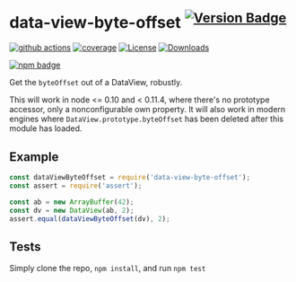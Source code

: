 # data-view-byte-offset <sup>[![Version Badge][npm-version-svg]][package-url]</sup>

[![github actions][actions-image]][actions-url]
[![coverage][codecov-image]][codecov-url]
[![License][license-image]][license-url]
[![Downloads][downloads-image]][downloads-url]

[![npm badge][npm-badge-png]][package-url]

Get the `byteOffset` out of a DataView, robustly.

This will work in node <= 0.10 and < 0.11.4, where there's no prototype accessor, only a nonconfigurable own property.
It will also work in modern engines where `DataView.prototype.byteOffset` has been deleted after this module has loaded.

## Example

```js
const dataViewByteOffset = require('data-view-byte-offset');
const assert = require('assert');

const ab = new ArrayBuffer(42);
const dv = new DataView(ab, 2);
assert.equal(dataViewByteOffset(dv), 2);
```

## Tests
Simply clone the repo, `npm install`, and run `npm test`

[package-url]: https://npmjs.org/package/data-view-byte-offset
[npm-version-svg]: https://versionbadg.es/ljharb/data-view-byte-offset.svg
[deps-svg]: https://david-dm.org/ljharb/data-view-byte-offset.svg
[deps-url]: https://david-dm.org/ljharb/data-view-byte-offset
[dev-deps-svg]: https://david-dm.org/ljharb/data-view-byte-offset/dev-status.svg
[dev-deps-url]: https://david-dm.org/ljharb/data-view-byte-offset#info=devDependencies
[npm-badge-png]: https://nodei.co/npm/data-view-byte-offset.png?downloads=true&stars=true
[license-image]: https://img.shields.io/npm/l/data-view-byte-offset.svg
[license-url]: LICENSE
[downloads-image]: https://img.shields.io/npm/dm/data-view-byte-offset.svg
[downloads-url]: https://npm-stat.com/charts.html?package=data-view-byte-offset
[codecov-image]: https://codecov.io/gh/ljharb/data-view-byte-offset/branch/main/graphs/badge.svg
[codecov-url]: https://app.codecov.io/gh/ljharb/data-view-byte-offset/
[actions-image]: https://img.shields.io/endpoint?url=https://github-actions-badge-u3jn4tfpocch.runkit.sh/ljharb/data-view-byte-offset
[actions-url]: https://github.com/ljharb/data-view-byte-offset/actions
